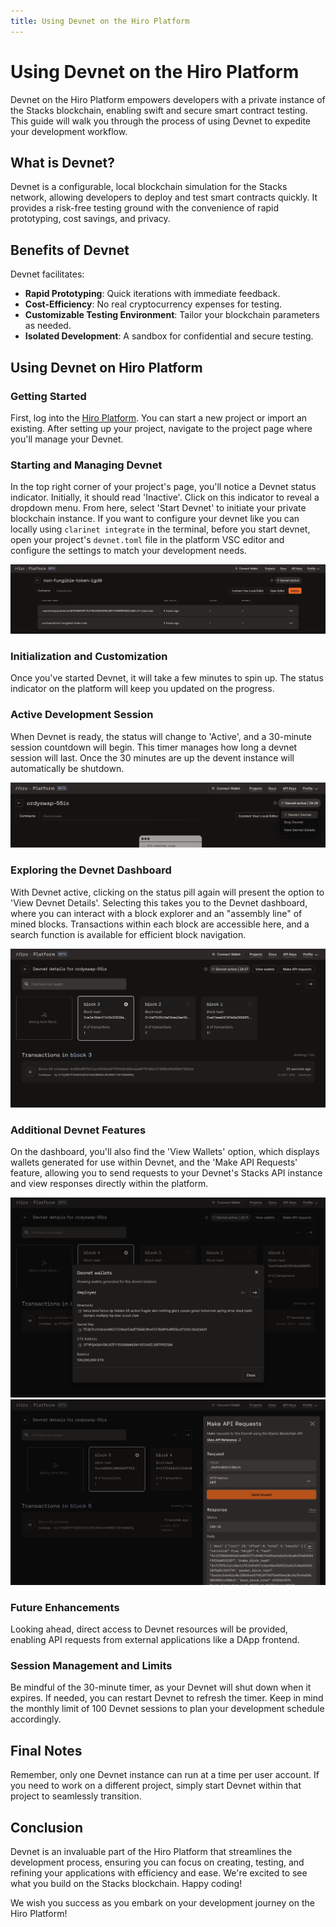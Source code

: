 ```yaml
---
title: Using Devnet on the Hiro Platform
---
```


# Using Devnet on the Hiro Platform

Devnet on the Hiro Platform empowers developers with a private instance of the Stacks blockchain, enabling swift and secure smart contract testing. This guide will walk you through the process of using Devnet to expedite your development workflow.

## What is Devnet?

Devnet is a configurable, local blockchain simulation for the Stacks network, allowing developers to deploy and test smart contracts quickly. It provides a risk-free testing ground with the convenience of rapid prototyping, cost savings, and privacy.

## Benefits of Devnet

Devnet facilitates:

- **Rapid Prototyping**: Quick iterations with immediate feedback.
- **Cost-Efficiency**: No real cryptocurrency expenses for testing.
- **Customizable Testing Environment**: Tailor your blockchain parameters as needed.
- **Isolated Development**: A sandbox for confidential and secure testing.

## Using Devnet on Hiro Platform

### Getting Started

First, log into the [Hiro Platform](https://platform.hiro.so/). You can start a new project or import an existing. After setting up your project, navigate to the project page where you'll manage your Devnet.

### Starting and Managing Devnet

In the top right corner of your project's page, you'll notice a Devnet status indicator. Initially, it should read 'Inactive'. Click on this indicator to reveal a dropdown menu. From here, select 'Start Devnet' to initiate your private blockchain instance. If you want to configure your devnet like you can locally using `clarinet integrate` in the terminal, before you start devnet, open your project's `devnet.toml` file in the platform VSC editor and configure the settings to match your development needs.

![Start Devnet](./images/devnet-start.jpeg)

### Initialization and Customization

Once you've started Devnet, it will take a few minutes to spin up. The status indicator on the platform will keep you updated on the progress.

### Active Development Session

When Devnet is ready, the status will change to 'Active', and a 30-minute session countdown will begin. This timer manages how long a devnet session will last. Once the 30 minutes are up the devent instance will automatically be shutdown.

![Devnet Active](./images/devnet-active.jpeg)

### Exploring the Devnet Dashboard

With Devnet active, clicking on the status pill again will present the option to 'View Devnet Details'. Selecting this takes you to the Devnet dashboard, where you can interact with a block explorer and an "assembly line" of mined blocks. Transactions within each block are accessible here, and a search function is available for efficient block navigation.

![Devnet Dashboard](./images/devnet-dashboard.jpeg)

### Additional Devnet Features

On the dashboard, you'll also find the 'View Wallets' option, which displays wallets generated for use within Devnet, and the 'Make API Requests' feature, allowing you to send requests to your Devnet's Stacks API instance and view responses directly within the platform.

![Devnet Features](./images/devnet-wallets.jpeg)
![Devnet Features](./images/devnet-api-request.jpeg)

### Future Enhancements

Looking ahead, direct access to Devnet resources will be provided, enabling API requests from external applications like a DApp frontend.

### Session Management and Limits

Be mindful of the 30-minute timer, as your Devnet will shut down when it expires. If needed, you can restart Devnet to refresh the timer. Keep in mind the monthly limit of 100 Devnet sessions to plan your development schedule accordingly.

## Final Notes

Remember, only one Devnet instance can run at a time per user account. If you need to work on a different project, simply start Devnet within that project to seamlessly transition.

## Conclusion

Devnet is an invaluable part of the Hiro Platform that streamlines the development process, ensuring you can focus on creating, testing, and refining your applications with efficiency and ease. We're excited to see what you build on the Stacks blockchain. Happy coding!

We wish you success as you embark on your development journey on the Hiro Platform!
